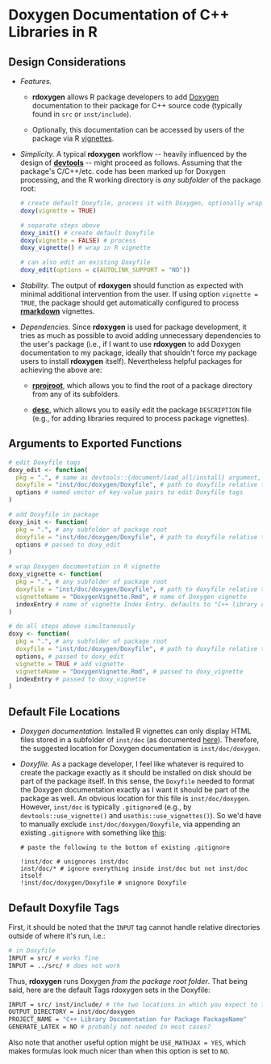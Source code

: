 # Doxygen Documentation of C++ Libraries in R

## Design Considerations

- *Features.*  

    * **rdoxygen** allows R package developers to add [Doxygen](http://www.stack.nl/~dimitri/doxygen/index.html) documentation to their package for C++ source code (typically found in `src` or `inst/include`).  
    
    * Optionally, this documentation can be accessed by users of the package via R [vignettes](http://r-pkgs.had.co.nz/vignettes.html).
    
- *Simplicity.*  A typical **rdoxygen** workflow -- heavily influenced by the design of [**devtools**](https://github.com/r-lib/devtools) -- might proceed as follows. Assuming that the package's C/C++/etc. code has been marked up for Doxygen processing, and the R working directory is *any subfolder* of the package root:

    ```r
    # create default Doxyfile, process it with Doxygen, optionally wrap in R vignette
    doxy(vignette = TRUE)
    
    # separate steps above
    doxy_init() # create default Doxyfile
    doxy(vignette = FALSE) # process
    doxy_vignette() # wrap in R vignette
    
    # can also edit an existing Doxyfile
    doxy_edit(options = c(AUTOLINK_SUPPORT = "NO"))
    ```

- *Stability.* The output of **rdoxygen** should function as expected with minimal additional intervention from the user. If using option `vignette = TRUE`, the package should get automatically configured to process [**rmarkdown**](https://rmarkdown.rstudio.com/) vignettes.

- *Dependencies.* Since **rdoxygen** is used for package development, it tries as much as possible to avoid adding unnecessary dependencies to the user's package (i.e., if I want to use **rdoxygen** to add Doxygen documentation to my package, ideally that shouldn't force my package users to install **rdoxygen** itself). Nevertheless helpful packages for achieving the above are:

    * [**rprojroot**](https://cran.r-project.org/web/packages/rprojroot/index.html), which allows you to find the root of a package directory from any of its subfolders.
    
    * [**desc**](https://cran.r-project.org/web/packages/desc/index.html), which allows you to easily edit the package `DESCRIPTION` file (e.g., for adding libraries required to process package vignettes).

## Arguments to Exported Functions

```r
# edit Doxyfile tags
doxy_edit <- function(
  pkg = ".", # same as devtools::{document/load_all/install} argument, i.e., any subfolder of package root
  doxyfile = "inst/doc/doxygen/Doxyfile", # path to doxyfile relative to package root
  options # named vector of key-value pairs to edit Doxyfile tags
)

# add Doxyfile in package
doxy_init <- function(
  pkg = ".", # any subfolder of package root
  doxyfile = "inst/doc/doxygen/Doxyfile", # path to doxyfile relative to package root
  options # passed to doxy_edit
)

# wrap Doxygen documentation in R vignette
doxy_vignette <- function(
  pkg = ".", # any subfolder of package root
  doxyfile = "inst/doc/doxygen/Doxyfile", # path to doxyfile relative to package root
  vignetteName = "DoxygenVignette.Rmd", # name of Doxygen vignette
  indexEntry # name of vignette Index Entry. defaults to "C++ library documentation for package PackageName"
)

# do all steps above simultaneously
doxy <- function(
  pkg = ".", # any subfolder of package root
  doxyfile = "inst/doc/doxygen/Doxyfile", # path to doxyfile relative to package root
  options, # passed to doxy_edit
  vignette = TRUE # add vignette
  vignetteName = "DoxygenVignette.Rmd", # passed to doxy_vignette
  indexEntry # passed to doxy_vignette
)
```

## Default File Locations

* *Doxygen documentation.* Installed R vignettes can only display HTML files stored in a subfolder of `inst/doc` (as documented [here](https://github.com/nevrome/rdoxygen/issues/2#issuecomment-412536748)). Therefore, the suggested location for Doxygen documentation is `inst/doc/doxygen`.

* *Doxyfile.* As a package developer, I feel like whatever is required to create the package exactly as it should be installed on disk should be part of the package itself. In this sense, the `Doxyfile` needed to format the Doxygen documentation exactly as I want it should be part of the package as well. An obvious location for this file is `inst/doc/doxygen`.  However, `inst/doc` is typically `.gitignore`d (e.g., by `devtools::use_vignette()` and `usethis::use_vignettes()`).  So we'd have to manually exclude `inst/doc/doxygen/Doxyfile`, via appending an existing `.gitignore` with something like [this](https://stackoverflow.com/questions/5533050/gitignore-exclude-folder-but-include-specific-subfolder):
    
    ```
    # paste the following to the bottom of existing .gitignore
    
    !inst/doc # unignores inst/doc
    inst/doc/* # ignore everything inside inst/doc but not inst/doc itself
    !inst/doc/doxygen/Doxyfile # unignore Doxyfile
    ```
   
## Default Doxyfile Tags

First, it should be noted that the `INPUT` tag cannot handle relative directories outside of where it's run, i.e.:

```bash
# in Doxyfile
INPUT = src/ # works fine
INPUT = ../src/ # does not work
```

Thus, **rdoxygen** runs Doxygen *from the package root folder*.  That being said, here are the default Tags rdoxygen sets in the Doxyfile:

```bash
INPUT = src/ inst/include/ # the two locations in which you expect to find C++ code
OUTPUT_DIRECTORY = inst/doc/doxygen
PROJECT_NAME = "C++ Library Documentation for Package PackageName"
GENERATE_LATEX = NO # probably not needed in most cases?
```

Also note that another useful option might be `USE_MATHJAX = YES`, which makes formulas look much nicer than when this option is set to `NO`.
